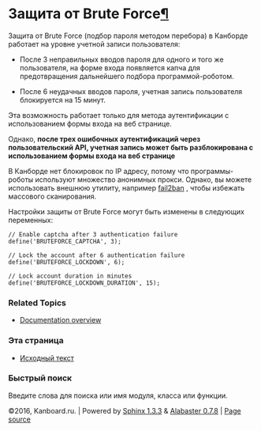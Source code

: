 Защита от Brute Force[¶](#brute-force-protection "Ссылка на этот заголовок")
============================================================================

Защита от Brute Force (подбор пароля методом перебора) в Канборде
работает на уровне учетной записи пользователя:

-   После 3 неправильных вводов пароля для одного и того же
    пользователя, на форме входа появляется капча для предотвращения
    дальнейшего подбора программой-роботом.

-   После 6 неудачных вводов пароля, учетная запись пользователя
    блокируется на 15 минут.

Эта возможность работает только для метода аутентификации с
использованием формы входа на веб странице.

Однако, **после трех ошибочных аутентификаций через пользовательский
API, учетная запись может быть разблокирована с использованием формы
входа на веб странице**

В Канборде нет блокировок по IP адресу, потому что программы-роботы
используют множество анонимных прокси. Однако, вы можете использовать
внешнюю утилиту, например [fail2ban](http://www.fail2ban.org) , чтобы
избежать массового сканирования.

Настройки защиты от Brute Force могут быть изменены в следующих
переменных:

    // Enable captcha after 3 authentication failure
    define('BRUTEFORCE_CAPTCHA', 3);

    // Lock the account after 6 authentication failure
    define('BRUTEFORCE_LOCKDOWN', 6);

    // Lock account duration in minutes
    define('BRUTEFORCE_LOCKDOWN_DURATION', 15);

### Related Topics

-   [Documentation overview](index.html)

### Эта страница

-   [Исходный текст](_sources/bruteforce-protection.txt)

### Быстрый поиск

Введите слова для поиска или имя модуля, класса или функции.

©2016, Kanboard.ru. | Powered by [Sphinx 1.3.3](http://sphinx-doc.org/)
& [Alabaster 0.7.8](https://github.com/bitprophet/alabaster) | [Page
source](_sources/bruteforce-protection.txt)
